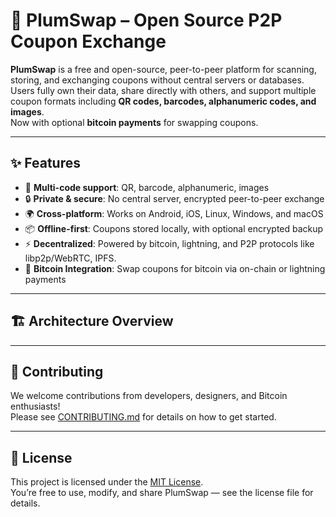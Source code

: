 # 🍑 PlumSwap – Open Source P2P Coupon Exchange

**PlumSwap** is a free and open-source, peer-to-peer platform for scanning, storing, and exchanging coupons without central servers or databases.  
Users fully own their data, share directly with others, and support multiple coupon formats including **QR codes, barcodes, alphanumeric codes, and images**.  
Now with optional **bitcoin payments** for swapping coupons.

---

## ✨ Features
- 📱 **Multi-code support**: QR, barcode, alphanumeric, images  
- 🔒 **Private & secure**: No central server, encrypted peer-to-peer exchange  
- 🌍 **Cross-platform**: Works on Android, iOS, Linux, Windows, and macOS  
- 📦 **Offline-first**: Coupons stored locally, with optional encrypted backup  
- ⚡ **Decentralized**: Powered by bitcoin, lightning, and P2P protocols like libp2p/WebRTC, IPFS.  
- 💱 **Bitcoin Integration**: Swap coupons for bitcoin via on-chain or lightning payments  

---

## 🏗️ Architecture Overview

---

## 🤝 Contributing
We welcome contributions from developers, designers, and Bitcoin enthusiasts!  
Please see [CONTRIBUTING.md](CONTRIBUTING.md) for details on how to get started.  

---

## 📜 License
This project is licensed under the [MIT License](LICENSE).  
You’re free to use, modify, and share PlumSwap — see the license file for details.
